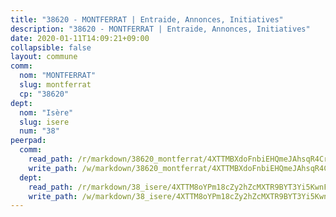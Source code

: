 ```yaml
---
title: "38620 - MONTFERRAT | Entraide, Annonces, Initiatives"
description: "38620 - MONTFERRAT | Entraide, Annonces, Initiatives"
date: 2020-01-11T14:09:21+09:00
collapsible: false
layout: commune
comm:
  nom: "MONTFERRAT"
  slug: montferrat
  cp: "38620"
dept:
  nom: "Isère"
  slug: isere
  num: "38"
peerpad:
  comm:
    read_path: /r/markdown/38620_montferrat/4XTTMBXdoFnbiEHQmeJAhsqR4CrPgzWK4e4wiPoVmKKZHAdRH
    write_path: /w/markdown/38620_montferrat/4XTTMBXdoFnbiEHQmeJAhsqR4CrPgzWK4e4wiPoVmKKZHAdRH-K3TgTyzpc7NeBSfmBd3G2ytmBj5U7XK6QsLYiECWR5ccJudkMJLNRVtsRtEJdFGHHGyyr55sjDr1hXS8qxmpzVfoJ6TYVY6QQYkFdYXEA68RhHQZkxRvhW1LUxfnFy89KZjw11bd
  dept:
    read_path: /r/markdown/38_isere/4XTTM8oYPm18cZy2hZcMXTR9BYT3Yi5KwnFvpXu1TXaRq7Q3V
    write_path: /w/markdown/38_isere/4XTTM8oYPm18cZy2hZcMXTR9BYT3Yi5KwnFvpXu1TXaRq7Q3V-K3TgUoSzs2JpJwfbzBvgU8N95mHo7JXz7NbEctNRM3EDb2iYHA4maKm3pRQwmboULLPnLFTEhRgTawPTWpmxTxKbTwDgAEzA9tUHjpudQTWdKWfdVSegAo77eCwhXTaVG7AyUZEs
---
```


